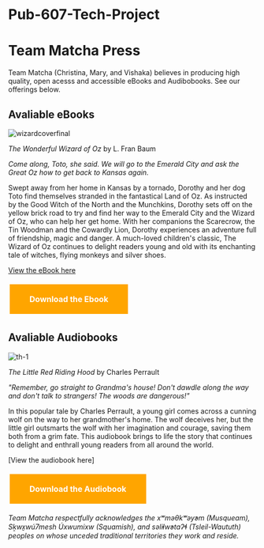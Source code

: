 # Pub-607-Tech-Project

# Team Matcha Press #
Team Matcha (Christina, Mary, and Vishaka) believes in producing high quality, open acesss and accessible eBooks and Audibobooks. See our offerings below. 

## Avaliable eBooks ##

![wizardcoverfinal](https://user-images.githubusercontent.com/127456472/229382321-0a0f9d4d-627d-45e9-9d25-9ad2c3106997.jpg)


*The Wonderful Wizard of Oz* by L. Fran Baum

*Come along, Toto, she said. We will go to the Emerald City and ask the Great Oz how to get back to Kansas again.*

Swept away from her home in Kansas by a tornado, Dorothy and her dog Toto find themselves stranded in the fantastical Land of Oz. As instructed by the Good Witch of the North and the Munchkins, Dorothy sets off on the yellow brick road to try and find her way to the Emerald City and the Wizard of Oz, who can help her get home. With her companions the Scarecrow, the Tin Woodman and the Cowardly Lion, Dorothy experiences an adventure full of friendship, magic and danger. A much-loved children's classic, The Wizard of Oz continues to delight readers young and old with its enchanting tale of witches, flying monkeys and silver shoes.

[View the eBook here](WizardofOz.md) 

<head>
<style>
.button {
  background-color: #FFA500;
  border: none;
  color: white;
  font-weight: bold;
  padding: 20px 40px;
  text-align: center;
  text-decoration: none;
  display: inline-block;
  font-size: 16px;
  margin: 6px 3px;
  cursor: pointer;
}
</style>
</head>
<body>

<a href="https://lmgtfy.app/?q=How+to+Download+an+Audiobook" class="button">Download the Ebook</a>

</body>



## Avaliable Audiobooks ##

![th-1](https://user-images.githubusercontent.com/127456472/229382412-e9e8cbc1-5067-49be-8099-0d76e22fb814.jpeg)


*The Little Red Riding Hood* by Charles Perrault

*"Remember, go straight to Grandma's house! Don't dawdle along the way and don't talk to strangers! The woods are dangerous!"*

In this popular tale by Charles Perrault, a young girl comes across a cunning wolf on the way to her grandmother's home. The wolf deceives her, but the little girl outsmarts the wolf with her imagination and courage, saving them both from a grim fate. This audiobook brings to life the story that continues to delight and enthrall young readers from all around the world. 

[View the audiobook here] 

<head>
<style>
.button {
  background-color: #FFA500;
  border: none;
  color: white;
  font-weight: bold;
  padding: 20px 40px;
  text-align: center;
  text-decoration: none;
  display: inline-block;
  font-size: 16px;
  margin: 6px 3px;
  cursor: pointer;
}
</style>
</head>
<body>

<a href="https://lmgtfy.app/?q=How+to+Download+an+Audiobook" class="button">Download the Audiobook</a>

</body>


*Team Matcha respectfully acknowledges the xʷməθkʷəy̓əm (Musqueam), Sḵwx̱wú7mesh Úxwumixw (Squamish), and səl̓ilw̓ətaʔɬ (Tsleil-Waututh) peoples on whose unceded traditional territories they work and reside.* 
